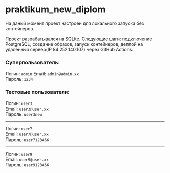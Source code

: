 # praktikum_new_diplom

На даный момент проект настроен для локального запуска
без контейнеров.

Проект разрабатывался на SQLite.
Следующие шаги: подключение PostgreSQL,
                создание образов,
                запуск контейнеров,
                деплой на удаленный сервер(IP 84.252.140.107) через GitHub Actions.

### Суперпользователь:
Логин: ```admin``` 
Email: ```admin@admin.xx```  
Пароль: ```1234``` 

### Тестовые пользователи:
Логин: ```user3```  
Email: ```user3@user.xx```  
Пароль: ```user3new```

--------------------------
Логин: ```user7```  
Email: ```user7@user.xx```  
Пароль: ```user7123456```

--------------------------
Логин: ```user9```  
Email: ```user9@user.xx```  
Пароль: ```user9123456```